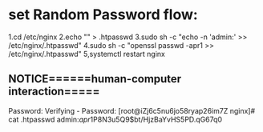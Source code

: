 # set  Random Password flow:
1.cd /etc/nginx
2.echo "" > .htpasswd
3.sudo sh -c "echo -n 'admin:' >> /etc/nginx/.htpasswd"
4.sudo sh -c "openssl passwd -apr1 >> /etc/nginx/.htpasswd"
5,systemctl restart nginx

## NOTICE======human-computer interaction=====
Password: 
Verifying - Password: 
[root@iZj6c5nu6jo58ryap26im7Z nginx]# cat .htpasswd
admin:$apr1$P8N3u5Q9$bt/HjzBaYvHS5PD.qG67q0

